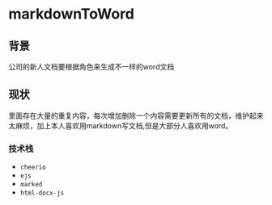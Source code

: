 # markdownToWord

## 背景
公司的新人文档要根据角色来生成不一样的word文档


## 现状
 里面存在大量的重复内容，每次增加删除一个内容需要更新所有的文档，维护起来太麻烦，加上本人喜欢用markdown写文档,但是大部分人喜欢用word。

### 技术栈
+  `cheerio` 
+  `ejs`
+ `marked`
+ `html-docx-js`
